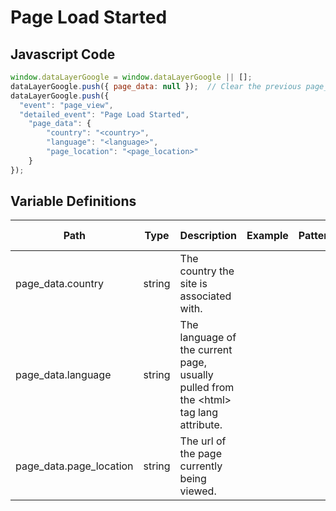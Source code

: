# Page Load Started

### 

## Javascript Code
```js
window.dataLayerGoogle = window.dataLayerGoogle || [];
dataLayerGoogle.push({ page_data: null });  // Clear the previous page_data object.
dataLayerGoogle.push({
  "event": "page_view",
  "detailed_event": "Page Load Started",
    "page_data": {
        "country": "<country>",
        "language": "<language>",
        "page_location": "<page_location>"
    }
});
```

## Variable Definitions

|Path|Type|Description|Example|Pattern|Min Length|Max Length|Minimum|Maximum|Multiple Of|
| --- | --- | --- | --- | --- | --- | --- | --- | --- | --- |
|page_data.country|string|The country the site is associated with.||||||||
|page_data.language|string|The language of the current page, usually pulled from the &lt;html&gt; tag lang attribute.||||||||
|page_data.page_location|string|The url of the page currently being viewed.||||||||





